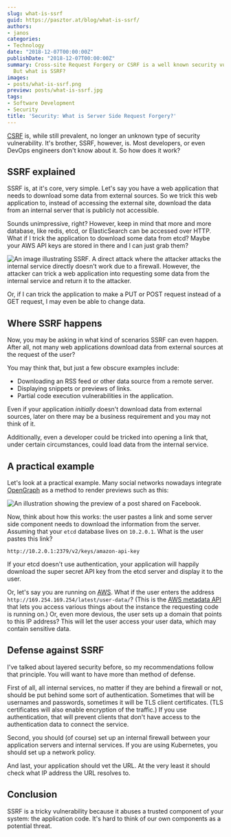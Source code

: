 ```yaml
---
slug: what-is-ssrf
guid: https://pasztor.at/blog/what-is-ssrf/
authors:
- janos
categories:
- Technology
date: "2018-12-07T00:00:00Z"
publishDate: "2018-12-07T00:00:00Z"
summary: Cross-site Request Forgery or CSRF is a well known security vulnerability.
  But what is SSRF?
images:
- posts/what-is-ssrf.png
preview: posts/what-is-ssrf.jpg
tags:
- Software Development
- Security
title: 'Security: What is Server Side Request Forgery?'
---
```


[CSRF](/blog/what-is-ssrf) is, while still prevalent, no longer an unknown type of security vulnerability. It's brother, SSRF, however, is. Most developers, or even DevOps engineers don't know about it. So how does it work?

## SSRF explained

SSRF is, at it's core, very simple. Let's say you have a web application that needs to download some data from external sources. So we trick this web application to, instead of accessing the external site, download the data from an internal server that is publicly not accessible.

Sounds unimpressive, right? However, keep in mind that more and more database, like redis, etcd, or ElasticSearch can
be accessed over HTTP. What if I trick the application to download some data from etcd? Maybe your AWS API keys are
stored in there and I can just grab them?

![An image illustrating SSRF. A direct attack where the attacker attacks the internal service directly doesn't work due to a firewall. However, the attacker can trick a web application into requesting some data from the internal service and return it to the attacker.](posts/what-is-ssrf/ssrf.svg "Figure: How SSRF works")

Or, if I can trick the application to make a PUT or POST request instead of a GET request, I may even be able to change data.

## Where SSRF happens

Now, you may be asking in what kind of scenarios SSRF can even happen. After all, not many web applications download data from external sources at the request of the user?

You may think that, but just a few obscure examples include:

- Downloading an RSS feed or other data source from a remote server.
- Displaying snippets or previews of links.
- Partial code execution vulnerabilities in the application.

Even if your application *initially* doesn't download data from external sources, later on there may be a business
requirement and you may not think of it.

Additionally, even a developer could be tricked into opening a link that, under certain circumstances, could load data from the internal service.

## A practical example

Let's look at a practical example. Many social networks nowadays integrate [OpenGraph](http://ogp.me/) as a method to
render previews such as this:

![An illustration showing the preview of a post shared on Facebook.](posts/ssrf-facebook-preview.png "How Facebook renders previews")

Now, think about how this works: the user pastes a link and some server side component needs to download the information from the server. Assuming that your `etcd` database lives on `10.2.0.1`. What is the user pastes this link?

```http://10.2.0.1:2379/v2/keys/amazon-api-key```

If your etcd doesn't use authentication, your application will happily download the super secret API key from the etcd server and display it to the user.

Or, let's say you are running on [AWS](https://aws.amazon.com). What if the user enters the address
`http://169.254.169.254/latest/user-data/`? (This is the [AWS metadata API](https://docs.aws.amazon.com/AWSEC2/latest/UserGuide/ec2-instance-metadata.html) that lets you access various things about the instance the requesting code is running on.) Or, even more devious, the user sets up a domain that points to this IP address? This will let the user access your user data, which may contain sensitive data.

## Defense against SSRF

I've talked about layered security before, so my recommendations follow that principle. You will want to have more than method of defense.

First of all, all internal services, no matter if they are behind a firewall or not, should be put behind some sort
of authentication. Sometimes that will be usernames and passwords, sometimes it will be TLS client certificates. (TLS
certificates will also enable encryption of the traffic.) If you use authentication, that will prevent clients that
don't have access to the authentication data to connect the service.

Second, you should (of course) set up an internal firewall between your application servers and internal services. If
you are using Kubernetes, you should set up a network policy.

And last, your application should vet the URL. At the very least it should check what IP address the URL resolves to.

## Conclusion

SSRF is a tricky vulnerability because it abuses a trusted component of your system: the application code. It's hard to think of our own components as a potential threat.

